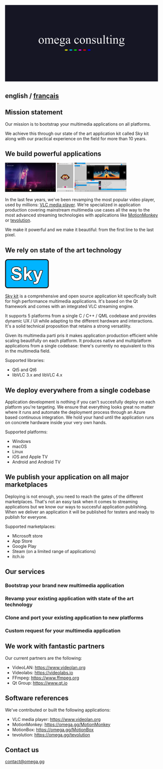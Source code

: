 <a href="https://omega.gg/consulting"><img src="../dist/pictures/consulting.svg" alt="omega consulting" width="640px"></a>
---

## english / [français](../fr/consulting/README.md)

## Mission statement

Our mission is to bootstrap your multimedia applications on all platforms.

We achieve this through our state of the art application kit called Sky kit along with our
practical experience on the field for more than 10 years.

## We build powerful applications

<a href="https://omega.gg/screens/VLC.jpg"><img src="../dist/pictures/VLC.jpg" alt="VLC Media Player" height="96px"></a>
<a href="https://omega.gg/screens/MotionMonkey.jpg"><img src="../dist/pictures/MotionMonkey.jpg" alt="MotionMonkey" height="96px"></a>
<a href="https://omega.gg/screens/MotionBox.png"><img src="../dist/pictures/MotionBox.png" alt="MotionBox" height="96px"></a>

In the last few years, we've been revamping the most popular video player, used by millions: 
[VLC media player](https://www.videolan.org). We're specialized in application production covering
mainstream multimedia use cases all the way to the most advanced streaming technologies with
applications like [MotionMonkey](https://omega.gg/MotionMonkey) or [tevolution](https://omega.gg/tevolution).

We make it powerful and we make it beautiful: from the first line to the last pixel.

## We rely on state of the art technology

<a href="https://omega.gg/Sky"><img src="../dist/pictures/Sky.svg" alt="Sky kit" height="96px"></a>

[Sky kit](https://omega.gg/Sky) is a comprehensive and open source application kit
specifically built for high performance multimedia applications. It's based on the Qt framework
and comes with an integrated VLC streaming engine.

It supports 5 platforms from a single C / C++ / QML codebase and provides dynamic UX / UI while
adapting to the different hardware and interactions. It's a solid technical proposition that
retains a strong versatility.

Given its multimedia parti pris it makes application production efficient while scaling beautifully
on each platform. It produces native and multiplatform applications from a single codebase: there's
currently no equivalent to this in the multimedia field.

Supported libraries:
- Qt5 and Qt6
- libVLC 3.x and libVLC 4.x

## We deploy everywhere from a single codebase

Application development is nothing if you can't succesfully deploy on each platform you're
targeting. We ensure that everything looks great no matter where it runs and automate the
deployment process through an Azure based continuous integration. We hold your hand until the
application runs on concrete hardware inside your very own hands.

Supported platforms:
- Windows
- macOS
- Linux
- iOS and Apple TV
- Android and Android TV

## We publish your application on all major marketplaces

Deploying is not enough, you need to reach the gates of the different marketplaces. That's not an
easy task when it comes to streaming applications but we know our ways to succesful application
publishing. When we deliver an application it will be published for testers and ready to publish
for everyone.

Supported marketplaces:
- Microsoft store
- App Store
- Google Play
- Steam (on a limited range of applications)
- itch.io

## Our services

### Bootstrap your brand new multimedia application

### Revamp your existing application with state of the art technology

### Clone and port your existing application to new platforms

### Custom request for your multimedia application

## We work with fantastic partners

Our current partners are the following:
- VideoLAN: https://www.videolan.org
- Videolabs: https://videolabs.io
- FFmpeg: https://www.ffmpeg.org
- Qt Group: https://www.qt.io

## Software references

We've contributed or built the following applications:
- VLC media player: https://www.videolan.org
- MotionMonkey: https://omega.gg/MotionMonkey
- MotionBox: https://omega.gg/MotionBox
- tevolution: https://omega.gg/tevolution

## Contact us

[contact@omega.gg](mailto:contact@omega.gg)
